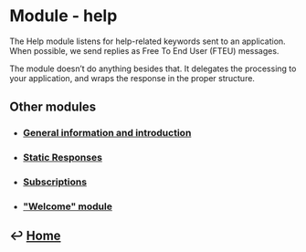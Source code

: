 Module - help
=============

The Help module listens for help-related keywords sent to an application. When possible, we send replies as Free To End User (FTEU) messages.

The module doesn’t do anything besides that. It delegates the processing to your application, and wraps the response in the proper structure.

Other modules
-------------

- ### [General information and introduction](https://github.com/RecessMobile/API/tree/master/sections/modules/module-general.md)

- ### [Static Responses](https://github.com/RecessMobile/API/tree/master/sections/modules/module-static-respones.md)

- ### [Subscriptions](https://github.com/RecessMobile/API/tree/master/sections/modules/module-subscriptions.md)

- ### ["Welcome" module](https://github.com/RecessMobile/API/tree/master/sections/modules/module-welcome.md)


&#8617; [Home](https://github.com/RecessMobile/API)
--------------
